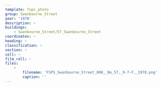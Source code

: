 ```yaml
---
template: fsps_photo
group: Swanbourne_Street
year: '1978'
description: ~
buildings:
    - Swanbourne_Street/57_Swanbourne_Street
coordinates: ~
heading: ~
classification: ~
section: ~
cell: ~
film_roll: ~
files:
    -
        filename: 'FSPS_Swanbourne_Street_008,_No_57,_9-7-F,_1978.png'
        caption: ''
---
```

